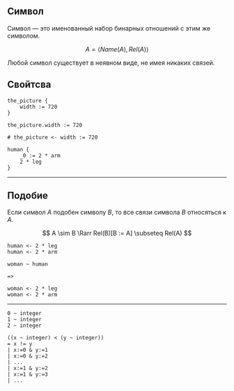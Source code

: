 ## Символ

Символ — это именованный набор бинарных отношений с этим же символом.

$$
A = \langle Name(A), Rel(A) \rangle
$$

Любой символ существует в неявном виде, не имея никаких связей.

## Свойтсва

```
the_picture {
    width := 720
}

the_picture.width := 720

# the_picture <- width := 720

human {
    _0 := 2 * arm
    2 * leg
}
```

----

## Подобие

Если символ $A$ подобен символу $B$, то все связи символа $B$ относяться к $A$.

$$
A \sim B \Rarr Rel(B)[B := A] \subseteq Rel(A)
$$

```
human <- 2 * leg
human <- 2 * arm

woman ~ human

=>

woman <- 2 * leg
woman <- 2 * arm
```

----

```
0 ~ integer
1 ~ integer
2 ~ integer

((x ~ integer) < (y ~ integer))
= x != y
| x:=0 & y:=1
| x:=0 & y:=2
| ...
| x:=1 & y:=2
| x:=1 & y:=3
| ...


```
